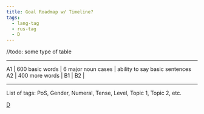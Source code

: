 ```yaml
---
title: Goal Roadmap w/ Timeline?
tags:
  - lang-tag 
  - rus-tag
  - D
---
```



//todo: some type of table 

---
A1 |  600 basic words | 6 major noun cases | ability to say basic sentences 
A2 | 400 more words | 
B1 | 
B2 | 

---


List of tags: PoS, Gender, Numeral, Tense, Level, Topic 1, Topic 2, etc.


[D](E-N-T-E-R/D/_index.md)
